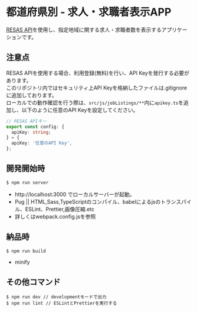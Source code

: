 # 都道府県別 - 求人・求職者表示APP
[RESAS API](https://opendata.resas-portal.go.jp/ "RESAS API")を使用し、指定地域に関する求人・求職者数を表示するアプリケーションです。

## 注意点
RESAS APIを使用する場合、利用登録(無料)を行い、API Keyを発行する必要があります。  
このリポジトリ内ではセキュリティ上API Keyを格納したファイルは.gitignoreに追加しております。  
ローカルでの動作確認を行う際は、`src/js/jobListings/**`内に`apikey.ts`を追加し、以下のように任意のAPI Keyを設定してください。
```typescript:src/js/jobListings/apikey.ts
// RESAS APIキー
export const config: {
  apiKey: string;
} = {
  apiKey: '任意のAPI Key',
};
```


## 開発開始時
```
$ npm run server
```
- http://localhost:3000 でローカルサーバーが起動。
- Pug || HTML,Sass,TypeScriptのコンパイル、babelによるjsのトランスパイル、ESLint、Prettier,画像圧縮.etc
- 詳しくはwebpack.config.jsを参照

## 納品時

```
$ npm run build
```
- minify

## その他コマンド
```
$ npm run dev // developmentモードで出力
$ npm run lint // ESLintとPrettierを実行する
```